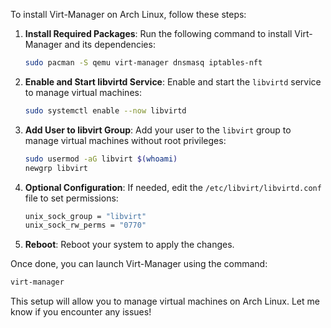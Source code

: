 To install Virt-Manager on Arch Linux, follow these steps:

1. **Install Required Packages**:
   Run the following command to install Virt-Manager and its dependencies:
   ```bash
   sudo pacman -S qemu virt-manager dnsmasq iptables-nft
   ```

2. **Enable and Start libvirtd Service**:
   Enable and start the `libvirtd` service to manage virtual machines:
   ```bash
   sudo systemctl enable --now libvirtd
   ```

3. **Add User to libvirt Group**:
   Add your user to the `libvirt` group to manage virtual machines without root privileges:
   ```bash
   sudo usermod -aG libvirt $(whoami)
   newgrp libvirt
   ```

4. **Optional Configuration**:
   If needed, edit the `/etc/libvirt/libvirtd.conf` file to set permissions:
   ```bash
   unix_sock_group = "libvirt"
   unix_sock_rw_perms = "0770"
   ```

5. **Reboot**:
   Reboot your system to apply the changes.

Once done, you can launch Virt-Manager using the command:
```bash
virt-manager
```

This setup will allow you to manage virtual machines on Arch Linux. Let me know if you encounter any issues!
